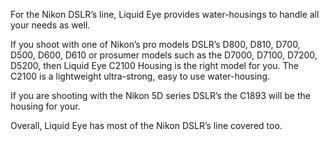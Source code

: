 For the Nikon DSLR’s line, Liquid Eye provides water-housings to handle all your needs as well.

If you shoot with one of Nikon’s pro models DSLR’s D800, D810, D700, D500, D600, D610 or prosumer models such as the D7000, D7100, D7200, D5200, then Liquid Eye C2100 Housing is the right model for you. The C2100 is a lightweight ultra-strong, easy to use water-housing.

If you are shooting with the Nikon 5D series DSLR’s the C1893 will be the housing for your.

Overall, Liquid Eye has most of the Nikon DSLR’s line covered too.
